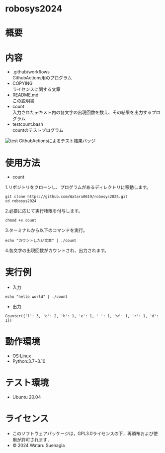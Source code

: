 # robosys2024

# 概要


# 内容
- .github/workflows  
GithubActions用のプログラム
- COPYING  
ライセンスに関する文章
- README.md  
この説明書
- count  
入力されたテキスト内の各文字の出現回数を数え、その結果を出力するプログラム
- testcount.bash  
countのテストプログラム

![test](https://github.com/Wataru0619/robosys2024/actions/workflows/test.yml/badge.svg)
GithubActionsによるテスト結果バッジ

# 使用方法
- count  

1.リポジトリをクローンし、プログラムがあるディレクトリに移動します。 
``` 
git clone https://github.com/Wataru0619/robosys2024.git  
cd robosys2024  
``` 
2.必要に応じて実行権限を付与します。  
``` 
chmod +x count  
``` 
3.ターミナルから以下のコマンドを実行。  
``` 
echo "カウントしたい文章" | ./count  
``` 
4.各文字の出現回数がカウントされ、出力されます。　　

# 実行例 
- 入力  
``` 
echo "hello world" | ./count
``` 
- 出力  
```  
Counter({'l': 3, 'o': 2, 'h': 1, 'e': 1, ' ': 1, 'w': 1, 'r': 1, 'd': 1})
```  
# 動作環境
- OS:Linux
- Python:3.7~3.10

# テスト環境
- Ubuntu 20.04  

# ライセンス
- このソフトウェアパッケージは，GPL3.0ライセンスの下，再頒布および使用が許可されます．
- © 2024 Wataru Suenagia
